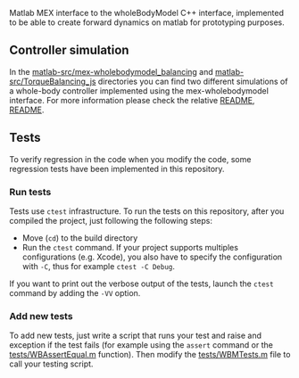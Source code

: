 Matlab MEX interface to the wholeBodyModel C++ interface, implemented
to be able to create forward dynamics on matlab for prototyping purposes.

## Controller simulation
In the [matlab-src/mex-wholebodymodel_balancing](matlab-src/mex-wholebodymodel_balancing/) and
[matlab-src/TorqueBalancing_js](matlab-src/TorqueBalancing_js/) directories you can find two different
simulations of a whole-body controller implemented using the mex-wholebodymodel interface. 
For more information please check the relative [README](matlab-src/mex-wholebodymodel_balancing/README),
[README](matlab-src/TorqueBalancing_js/README).

## Tests
To verify regression in the code when you modify the code, some
regression tests have been implemented in this repository.

### Run tests
Tests use `ctest` infrastructure.
To run the tests on this repository, after you compiled the project, just following the following steps:

- Move (`cd`) to the build directory
- Run the `ctest` command. If your project supports multiples configurations (e.g. Xcode), you also have to specify the configuration with `-C`, thus for example `ctest -C Debug`.

If you want to print out the verbose output of the tests, launch the `ctest` command by adding the `-VV` option.

### Add new tests
To add new tests, just write a script that runs your test and raise and exception
if the test fails (for example using the `assert` command or the [tests/WBAssertEqual.m](tests/wBAAssertEqual.m) function). 
Then modify the [tests/WBMTests.m](tests/WBMTests.m) file to call your testing script.
